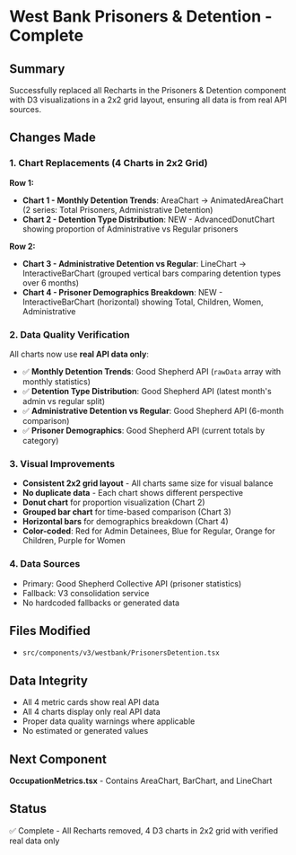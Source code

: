 # West Bank Prisoners & Detention - Complete

## Summary
Successfully replaced all Recharts in the Prisoners & Detention component with D3 visualizations in a 2x2 grid layout, ensuring all data is from real API sources.

## Changes Made

### 1. Chart Replacements (4 Charts in 2x2 Grid)

**Row 1:**
- **Chart 1 - Monthly Detention Trends**: AreaChart → AnimatedAreaChart (2 series: Total Prisoners, Administrative Detention)
- **Chart 2 - Detention Type Distribution**: NEW - AdvancedDonutChart showing proportion of Administrative vs Regular prisoners

**Row 2:**
- **Chart 3 - Administrative Detention vs Regular**: LineChart → InteractiveBarChart (grouped vertical bars comparing detention types over 6 months)
- **Chart 4 - Prisoner Demographics Breakdown**: NEW - InteractiveBarChart (horizontal) showing Total, Children, Women, Administrative

### 2. Data Quality Verification
All charts now use **real API data only**:
- ✅ **Monthly Detention Trends**: Good Shepherd API (`rawData` array with monthly statistics)
- ✅ **Detention Type Distribution**: Good Shepherd API (latest month's admin vs regular split)
- ✅ **Administrative Detention vs Regular**: Good Shepherd API (6-month comparison)
- ✅ **Prisoner Demographics**: Good Shepherd API (current totals by category)

### 3. Visual Improvements
- **Consistent 2x2 grid layout** - All charts same size for visual balance
- **No duplicate data** - Each chart shows different perspective
- **Donut chart** for proportion visualization (Chart 2)
- **Grouped bar chart** for time-based comparison (Chart 3)
- **Horizontal bars** for demographics breakdown (Chart 4)
- **Color-coded**: Red for Admin Detainees, Blue for Regular, Orange for Children, Purple for Women

### 4. Data Sources
- Primary: Good Shepherd Collective API (prisoner statistics)
- Fallback: V3 consolidation service
- No hardcoded fallbacks or generated data

## Files Modified
- `src/components/v3/westbank/PrisonersDetention.tsx`

## Data Integrity
- All 4 metric cards show real API data
- All 4 charts display only real API data
- Proper data quality warnings where applicable
- No estimated or generated values

## Next Component
**OccupationMetrics.tsx** - Contains AreaChart, BarChart, and LineChart

## Status
✅ Complete - All Recharts removed, 4 D3 charts in 2x2 grid with verified real data only
